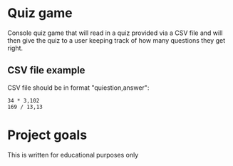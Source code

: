 # Quiz game

Console quiz game that will read in a quiz provided via a CSV file and will then give the quiz to a user keeping track of how many questions they get right. 

## CSV file example
CSV file should be in format "quiestion,answer":
```
34 * 3,102
169 / 13,13
```



# Project goals
This is written for educational purposes only
